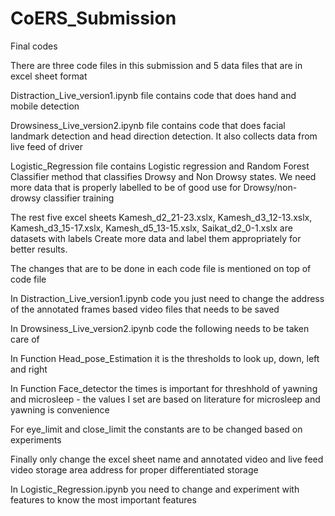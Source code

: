 # CoERS_Submission
Final codes 


There are three code files in this submission and 5 data files that are in excel sheet format


Distraction_Live_version1.ipynb file contains code that does hand and mobile detection


Drowsiness_Live_version2.ipynb file contains code that does facial landmark detection and head direction detection. It also collects data from live feed of driver 


Logistic_Regression file contains Logistic regression and Random Forest Classifier method that classifies Drowsy and Non Drowsy states. 
We need more data that is properly labelled to be of good use for Drowsy/non-drowsy classifier training


The rest five excel sheets Kamesh_d2_21-23.xslx, Kamesh_d3_12-13.xslx, Kamesh_d3_15-17.xslx, Kamesh_d5_13-15.xslx, Saikat_d2_0-1.xslx are datasets with labels
Create more data and label them appropriately for better results.


The changes that are to be done in each code file is mentioned on top of code file 


In Distraction_Live_version1.ipynb code you just need to change the address of the annotated frames based video files that needs to be saved 


In Drowsiness_Live_version2.ipynb code the following needs to be taken care of 

In Function Head_pose_Estimation it is the thresholds to look up, down, left and right

In Function Face_detector the times is important for threshhold of yawning and microsleep - the values I set are based on literature for microsleep and yawning is convenience

For eye_limit and close_limit the constants are to be changed based on experiments

Finally only change the excel sheet name and annotated video and live feed video storage area address for proper differentiated storage


In Logistic_Regression.ipynb you need to change and experiment with features to know the most important features


